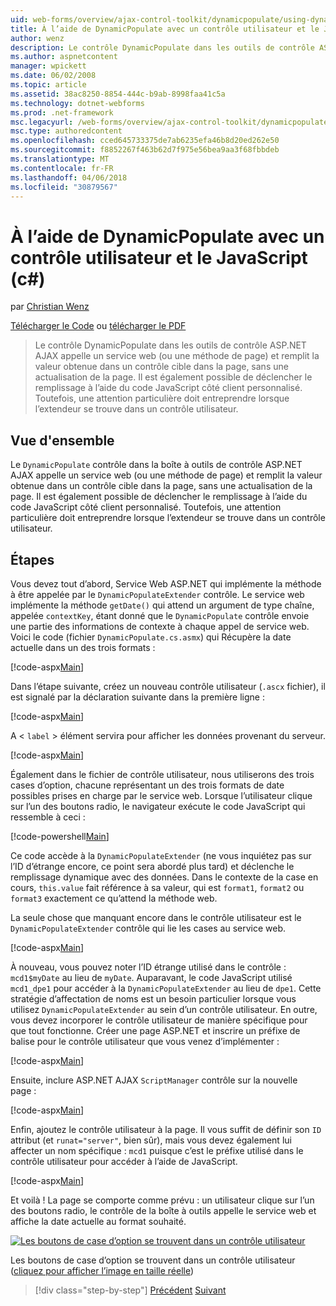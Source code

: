 ```yaml
---
uid: web-forms/overview/ajax-control-toolkit/dynamicpopulate/using-dynamicpopulate-with-a-user-control-and-javascript-cs
title: À l’aide de DynamicPopulate avec un contrôle utilisateur et le JavaScript (c#) | Documents Microsoft
author: wenz
description: Le contrôle DynamicPopulate dans les outils de contrôle ASP.NET AJAX appelle un service web (ou une méthode de page) et remplit la valeur obtenue dans un contrôle cible t...
ms.author: aspnetcontent
manager: wpickett
ms.date: 06/02/2008
ms.topic: article
ms.assetid: 38ac8250-8854-444c-b9ab-8998faa41c5a
ms.technology: dotnet-webforms
ms.prod: .net-framework
msc.legacyurl: /web-forms/overview/ajax-control-toolkit/dynamicpopulate/using-dynamicpopulate-with-a-user-control-and-javascript-cs
msc.type: authoredcontent
ms.openlocfilehash: cced645733375de7ab6235efa46b8d20ed262e50
ms.sourcegitcommit: f8852267f463b62d7f975e56bea9aa3f68fbbdeb
ms.translationtype: MT
ms.contentlocale: fr-FR
ms.lasthandoff: 04/06/2018
ms.locfileid: "30879567"
---
```

<a name="using-dynamicpopulate-with-a-user-control-and-javascript-c"></a>À l’aide de DynamicPopulate avec un contrôle utilisateur et le JavaScript (c#)
====================
par [Christian Wenz](https://github.com/wenz)

[Télécharger le Code](http://download.microsoft.com/download/d/8/f/d8f2f6f9-1b7c-46ad-9252-e1fc81bdea3e/dynamicpopulate2.cs.zip) ou [télécharger le PDF](http://download.microsoft.com/download/b/6/a/b6ae89ee-df69-4c87-9bfb-ad1eb2b23373/dynamicpopulate2CS.pdf)

> Le contrôle DynamicPopulate dans les outils de contrôle ASP.NET AJAX appelle un service web (ou une méthode de page) et remplit la valeur obtenue dans un contrôle cible dans la page, sans une actualisation de la page. Il est également possible de déclencher le remplissage à l’aide du code JavaScript côté client personnalisé. Toutefois, une attention particulière doit entreprendre lorsque l’extendeur se trouve dans un contrôle utilisateur.


## <a name="overview"></a>Vue d'ensemble

Le `DynamicPopulate` contrôle dans la boîte à outils de contrôle ASP.NET AJAX appelle un service web (ou une méthode de page) et remplit la valeur obtenue dans un contrôle cible dans la page, sans une actualisation de la page. Il est également possible de déclencher le remplissage à l’aide du code JavaScript côté client personnalisé. Toutefois, une attention particulière doit entreprendre lorsque l’extendeur se trouve dans un contrôle utilisateur.

## <a name="steps"></a>Étapes

Vous devez tout d’abord, Service Web ASP.NET qui implémente la méthode à être appelée par le `DynamicPopulateExtender` contrôle. Le service web implémente la méthode `getDate()` qui attend un argument de type chaîne, appelée `contextKey`, étant donné que le `DynamicPopulate` contrôle envoie une partie des informations de contexte à chaque appel de service web. Voici le code (fichier `DynamicPopulate.cs.asmx`) qui Récupère la date actuelle dans un des trois formats :

[!code-aspx[Main](using-dynamicpopulate-with-a-user-control-and-javascript-cs/samples/sample1.aspx)]

Dans l’étape suivante, créez un nouveau contrôle utilisateur (`.ascx` fichier), il est signalé par la déclaration suivante dans la première ligne :

[!code-aspx[Main](using-dynamicpopulate-with-a-user-control-and-javascript-cs/samples/sample2.aspx)]

A &lt; `label` &gt; élément servira pour afficher les données provenant du serveur.

[!code-aspx[Main](using-dynamicpopulate-with-a-user-control-and-javascript-cs/samples/sample3.aspx)]

Également dans le fichier de contrôle utilisateur, nous utiliserons des trois cases d’option, chacune représentant un des trois formats de date possibles prises en charge par le service web. Lorsque l’utilisateur clique sur l’un des boutons radio, le navigateur exécute le code JavaScript qui ressemble à ceci :

[!code-powershell[Main](using-dynamicpopulate-with-a-user-control-and-javascript-cs/samples/sample4.ps1)]

Ce code accède à la `DynamicPopulateExtender` (ne vous inquiétez pas sur l’ID d’étrange encore, ce point sera abordé plus tard) et déclenche le remplissage dynamique avec des données. Dans le contexte de la case en cours, `this.value` fait référence à sa valeur, qui est `format1`, `format2` ou `format3` exactement ce qu’attend la méthode web.

La seule chose que manquant encore dans le contrôle utilisateur est le `DynamicPopulateExtender` contrôle qui lie les cases au service web.

[!code-aspx[Main](using-dynamicpopulate-with-a-user-control-and-javascript-cs/samples/sample5.aspx)]

À nouveau, vous pouvez noter l’ID étrange utilisé dans le contrôle : `mcd1$myDate` au lieu de `myDate`. Auparavant, le code JavaScript utilisé `mcd1_dpe1` pour accéder à la `DynamicPopulateExtender` au lieu de `dpe1`. Cette stratégie d’affectation de noms est un besoin particulier lorsque vous utilisez `DynamicPopulateExtender` au sein d’un contrôle utilisateur. En outre, vous devez incorporer le contrôle utilisateur de manière spécifique pour que tout fonctionne. Créer une page ASP.NET et inscrire un préfixe de balise pour le contrôle utilisateur que vous venez d’implémenter :

[!code-aspx[Main](using-dynamicpopulate-with-a-user-control-and-javascript-cs/samples/sample6.aspx)]

Ensuite, inclure ASP.NET AJAX `ScriptManager` contrôle sur la nouvelle page :

[!code-aspx[Main](using-dynamicpopulate-with-a-user-control-and-javascript-cs/samples/sample7.aspx)]

Enfin, ajoutez le contrôle utilisateur à la page. Il vous suffit de définir son `ID` attribut (et `runat="server"`, bien sûr), mais vous devez également lui affecter un nom spécifique : `mcd1` puisque c’est le préfixe utilisé dans le contrôle utilisateur pour accéder à l’aide de JavaScript.

[!code-aspx[Main](using-dynamicpopulate-with-a-user-control-and-javascript-cs/samples/sample8.aspx)]

Et voilà ! La page se comporte comme prévu : un utilisateur clique sur l’un des boutons radio, le contrôle de la boîte à outils appelle le service web et affiche la date actuelle au format souhaité.


[![Les boutons de case d’option se trouvent dans un contrôle utilisateur](using-dynamicpopulate-with-a-user-control-and-javascript-cs/_static/image2.png)](using-dynamicpopulate-with-a-user-control-and-javascript-cs/_static/image1.png)

Les boutons de case d’option se trouvent dans un contrôle utilisateur ([cliquez pour afficher l’image en taille réelle](using-dynamicpopulate-with-a-user-control-and-javascript-cs/_static/image3.png))

> [!div class="step-by-step"]
> [Précédent](dynamically-populating-a-control-using-javascript-code-cs.md)
> [Suivant](dynamically-populating-a-control-vb.md)
